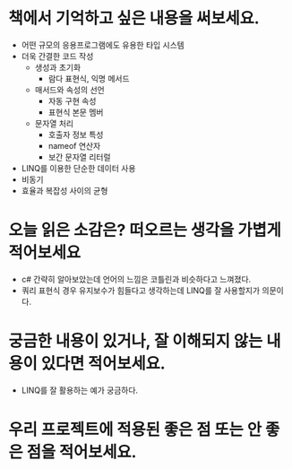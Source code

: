 # 책에서 기억하고 싶은 내용을 써보세요.

- 어떤 규모의 응용프로그램에도 유용한 타입 시스템
- 더욱 간결한 코드 작성
  - 생성과 초기화
    - 람다 표현식, 익명 메서드
  - 매서드와 속성의 선언
    - 자동 구현 속성
    - 표현식 본문 멤버
  - 문자열 처리
    - 호출자 정보 특성
    - nameof 연산자
    - 보간 문자열 리터럴
- LINQ를 이용한 단순한 데이터 사용
- 비동기
- 효율과 복잡성 사이의 균형


# 오늘 읽은 소감은? 떠오르는 생각을 가볍게 적어보세요

- c# 간략히 알아보았는데 언어의 느낌은 코틀린과 비슷하다고 느껴졌다.
- 쿼리 표현식 경우 유지보수가 힘들다고 생각하는데 LINQ를 잘 사용할지가 의문이다.

# 궁금한 내용이 있거나, 잘 이해되지 않는 내용이 있다면 적어보세요.

- LINQ를 잘 활용하는 예가 궁금하다.

# 우리 프로젝트에 적용된 좋은 점 또는 안 좋은 점을 적어보세요.